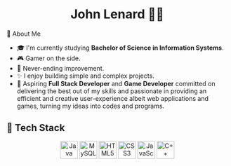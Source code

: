 <h1 align="center">John Lenard 🧑‍💻</h1>

👾 About Me

- 🎓 I'm currently studying **Bachelor of Science in Information Systems**.
- 🎮 Gamer on the side.
- 🌟 Never-ending improvement.
- ✨ I enjoy building simple and complex projects.
- 🎯 Aspiring **Full Stack Developer** and **Game Developer** committed on delivering the best out of my skills and passionate in providing an efficient and creative user-experience albeit web applications and games, turning my ideas into codes and programs.

## 🤖 Tech Stack
<p align="center">
  <img src="https://cdn.jsdelivr.net/gh/devicons/devicon/icons/java/java-original.svg" alt="Java" width="40"/>
  <img src="https://cdn.jsdelivr.net/gh/devicons/devicon/icons/mysql/mysql-original.svg" alt="MySQL" width="40"/>
  <img src="https://cdn.jsdelivr.net/gh/devicons/devicon/icons/html5/html5-original.svg" alt="HTML5" width="40"/>
  <img src="https://cdn.jsdelivr.net/gh/devicons/devicon/icons/css3/css3-original.svg" alt="CSS3" width="40"/>
  <img src="https://cdn.jsdelivr.net/gh/devicons/devicon/icons/javascript/javascript-original.svg" alt="JavaScript" width="40"/>
  <img src="https://cdn.jsdelivr.net/gh/devicons/devicon/icons/cplusplus/cplusplus-original.svg" alt="C++" width="40"/>
</p>
